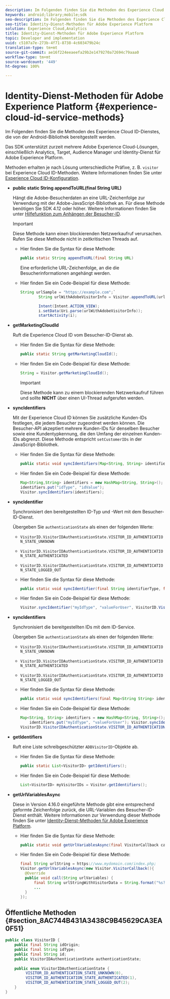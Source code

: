 ```yaml
---
description: Im Folgenden finden Sie die Methoden des Experience Cloud ID-Dienstes, die von der Android-Bibliothek bereitgestellt werden.
keywords: android;library;mobile;sdk
seo-description: Im Folgenden finden Sie die Methoden des Experience Cloud ID-Dienstes, die von der Android-Bibliothek bereitgestellt werden.
seo-title: Identity-Dienst-Methoden für Adobe Experience Platform
solution: Experience Cloud,Analytics
title: Identity-Dienst-Methoden für Adobe Experience Platform
topic: Developer and implementation
uuid: c5107a7e-273b-4f71-8738-4c603479b24c
translation-type: tm+mt
source-git-commit: ae16f224eeaeefa29b2e1479270a72694c79aaa0
workflow-type: tm+mt
source-wordcount: '449'
ht-degree: 100%

---
```



# Identity-Dienst-Methoden für Adobe Experience Platform {#experience-cloud-id-service-methods}

Im Folgenden finden Sie die Methoden des Experience Cloud ID-Dienstes, die von der Android-Bibliothek bereitgestellt werden.

Das SDK unterstützt zurzeit mehrere Adobe Experience Cloud-Lösungen, einschließlich Analytics, Target, Audience Manager und Identity-Dienst für Adobe Experience Platform.

Methoden erhalten je nach Lösung unterschiedliche Präfixe, z. B. `visitor` bei Experience Cloud ID-Methoden. Weitere Informationen finden Sie unter [Experience Cloud ID-Konfiguration](/help/android/c-marketing-cloud/mcvid.md).

* **public static String appendToURL(final String URL)**

   Hängt die Adobe-Besucherdaten an eine URL-Zeichenfolge zur Verwendung mit der Adobe-JavaScript-Bibliothek an. Für diese Methode benötigen Sie SDK 4.12 oder höher. Weitere Informationen finden Sie unter [Hilfefunktion zum Anhängen der Besucher-ID](https://docs.adobe.com/content/help/de-DE/id-service/using/id-service-api/methods/appendvisitorid.html).

   >[!IMPORTANT]
   >
   >Diese Methode kann einen blockierenden Netzwerkaufruf verursachen. Rufen Sie diese Methode nicht in zeitkritischen Threads auf.

   * Hier finden Sie die Syntax für diese Methode:

      ```java
      public static String appendToURL(final String URL) 
      ```

      Eine erforderliche URL-Zeichenfolge, an die die Besucherinformationen angehängt werden.

   * Hier finden Sie ein Code-Beispiel für diese Methode:

      ```java
      String urlSample = "https://example.com";`
              String urlWithAdobeVisitorInfo = Visitor.appendToURL(urlSample);
      
              Intent(Intent.ACTION_VIEW);
              i.setData(Uri.parse(urlWithAdobeVisitorInfo));
              startActivity(i);
      ```

* **getMarketingCloudId**

   Ruft die Experience Cloud ID vom Besucher-ID-Dienst ab.

   * Hier finden Sie die Syntax für diese Methode:

      ```java
      public static String getMarketingCloudId(); 
      ```

   * Hier finden Sie ein Code-Beispiel für diese Methode:

      ```java
      String = Visitor.getMarketingCloudId();
      ```

      >[!IMPORTANT]
      >
      >Diese Methode kann zu einem blockierenden Netzwerkaufruf führen und sollte **NICHT** über einen UI-Thread aufgerufen werden.

* **syncIdentifiers**

   Mit der Experience Cloud ID können Sie zusätzliche Kunden-IDs festlegen, die jedem Besucher zugeordnet werden können. Die Besucher-API akzeptiert mehrere Kunden-IDs für denselben Besucher sowie eine Kundentypkennung, die den Umfang der einzelnen Kunden-IDs abgrenzt. Diese Methode entspricht `setCustomerIDs` in der JavaScript-Bibliothek.

   * Hier finden Sie die Syntax für diese Methode:

      ```java
      public static void syncIdentifiers(Map<String, String> identifiers); 
      ```

   * Hier finden Sie ein Code-Beispiel für diese Methode:

      ```java
      Map<String,String> identifiers = new HashMap<String, String>();
      identifiers.put("idType", "idValue");
      Visitor.syncIdentifiers(identifiers);
      ```

* **syncIdentifier**

   Synchronisiert den bereitgestellten ID-Typ und -Wert mit dem Besucher-ID-Dienst.

   Übergeben Sie `authenticationState` als einen der folgenden Werte:

   * `VisitorID.VisitorIDAuthenticationState.VISITOR_ID_AUTHENTICATION_STATE_UNKNOWN`
   * `VisitorID.VisitorIDAuthenticationState.VISITOR_ID_AUTHENTICATION_STATE_AUTHENTICATED`
   * `VisitorID.VisitorIDAuthenticationState.VISITOR_ID_AUTHENTICATION_STATE_LOGGED_OUT`

   * Hier finden Sie die Syntax für diese Methode:

      ```java
      public static void syncIdentifier(final String identifierType, final String identifier, final VisitorID.VisitorIDAuthenticationState authenticationState);
      ```

   * Hier finden Sie ein Code-Beispiel für diese Methode:

      ```java
      Visitor.syncIdentifier("myIdType", "valueForUser", VisitorID.VisitorIDAuthenticationState.VISITOR_ID_AUTHENTICATION_STATE_LOGGED_OUT);
      ```

* **syncIdentifiers**

   Synchronisiert die bereitgestellten IDs mit dem ID-Service.

   Übergeben Sie `authenticationState` als einen der folgenden Werte:
   * `VisitorID.VisitorIDAuthenticationState.VISITOR_ID_AUTHENTICATION_STATE_UNKNOWN`
   * `VisitorID.VisitorIDAuthenticationState.VISITOR_ID_AUTHENTICATION_STATE_AUTHENTICATED`
   * `VisitorID.VisitorIDAuthenticationState.VISITOR_ID_AUTHENTICATION_STATE_LOGGED_OUT`

   * Hier finden Sie die Syntax für diese Methode:

      ```java
      public static void syncIdentifiers(final Map<String String> identifiers, final VisitorID.VisitorIDAuthenticationState authenticationState);
      ```

   * Hier finden Sie ein Code-Beispiel für diese Methode:

      ```java
      Map<String, String> identifiers = new HashMap<String, String>();
          identifiers.put("myIdType", "valueForUser"); Visitor.syncIdentifiers(identifiers,
      VisitorID.VisitorIDAuthenticationState.VISITOR_ID_AUTHENTICATION_STATE_AUTHENTICATED); 
      ```

* **getIdentifiers**

   Ruft eine Liste schreibgeschützter `ADBVisitorID`-Objekte ab.

   * Hier finden Sie die Syntax für diese Methode:

      ```java
      public static List<VisitorID> getIdentifiers(); 
      ```

   * Hier finden Sie ein Code-Beispiel für diese Methode:

      ```java
      List<VisitorID> myVisitorIDs = Visitor.getIdentifiers(); 
      ```

* **getUrlVariablesAsync**

   Diese in Version 4.16.0 eingeführte Methode gibt eine entsprechend geformte Zeichenfolge zurück, die URL-Variablen des Besucher-ID-Dienst enthält. Weitere Informationen zur Verwendung dieser Methode finden Sie unter [Identity-Dienst-Methoden für Adobe Experience Platform](/help/android/reference/hybrid-app.md).

   * Hier finden Sie die Syntax für diese Methode:

      ```java
      public static void getUrlVariablesAsync(final VisitorCallback callback);
      ```

   * Hier finden Sie ein Code-Beispiel für diese Methode:

      ```java
      final String urlString = https://www.mydomain.com/index.php; 
      Visitor.getUrlVariablesAsync(new Visitor.VisitorCallback(){ 
        @Override 
        public void call(String urlVariables) { 
            final String urlStringWithVisitorData = String.format("%s?%s", urlString, urlVariables); 
            ...
        } 
      });
      ```

## Öffentliche Methoden {#section_8AC744B431A3438C9B45629CA3EA0F51}

```java
public class VisitorID { 
    public final String idOrigin; 
    public final String idType; 
    public final String id; 
    public VisitorIDAuthenticationState authenticationState; 
 
    public enum VisitorIDAuthenticationState { 
         VISITOR_ID_AUTHENTICATION_STATE_UNKNOWN(0), 
         VISITOR_ID_AUTHENTICATION_STATE_AUTHENTICATED(1), 
         VISITOR_ID_AUTHENTICATION_STATE_LOGGED_OUT(2); 
    } 
}
```
